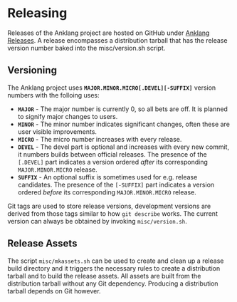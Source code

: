 # Releasing

Releases of the Anklang project are hosted on GitHub under [Anklang Releases](https://github.com/tim-janik/anklang/releases/).
A release encompasses a distribution tarball that has the release version number baked into the misc/version.sh script.

## Versioning

The Anklang project uses **`MAJOR.MINOR.MICRO[.DEVEL][-SUFFIX]`** version numbers with the folloing uses:
- **`MAJOR`** - The major number is currently 0, so all bets are off. It is planned to signify major changes to users.
- **`MINOR`** - The minor number indicates significant changes, often these are user visible improvements.
- **`MICRO`** - The micro number increases with every release.
- **`DEVEL`** - The devel part is optional and increases with every new commit, it numbers builds between official releases.
  The presence of the `[.DEVEL]` part indicates a version ordered *after* its corresponding `MAJOR.MINOR.MICRO` release.
- **`SUFFIX`** - An optional suffix is sometimes used for e.g. release candidates.
  The presence of the `[-SUFFIX]` part indicates a version ordered *before* its corresponding `MAJOR.MINOR.MICRO` release.

Git tags are used to store release versions, development versions are derived from those tags similar to how `git describe` works.
The current version can always be obtained by invoking `misc/version.sh`.

## Release Assets

The script `misc/mkassets.sh` can be used to create and clean up a release build directory and it triggers the necessary rules to
create a distribution tarball and to build the release assets. All assets are built from the distribution tarball without any
Git dependency. Producing a distribution tarball depends on Git however.
